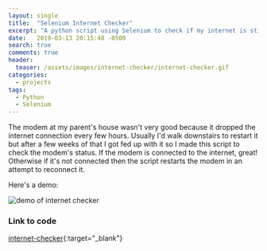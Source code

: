 ```yaml
---
layout: single
title:  "Selenium Internet Checker"
excerpt: "A python script using Selenium to check if my internet is still up"
date:   2019-03-13 20:15:48 -0500
search: true
comments: true
header:
  teaser: /assets/images/internet-checker/internet-checker.gif
categories:
  - projects
tags:
  - Python
  - Selenium
---
```


The modem at my parent's house wasn't very good because it dropped the internet connection every few hours. Usually I'd walk downstairs to restart it but after a few weeks of that I got fed up with it so I made this script to check the modem's status. If the modem is connected to the internet, great! Otherwise if it's not connected then the script restarts the modem in an attempt to reconnect it.

Here's a demo:

![demo of internet checker](/assets/images/internet-checker/internet-checker.gif)

### Link to code

[internet-checker](https://github.com/scott-mcnulty/internet-checker){:target="_blank"}